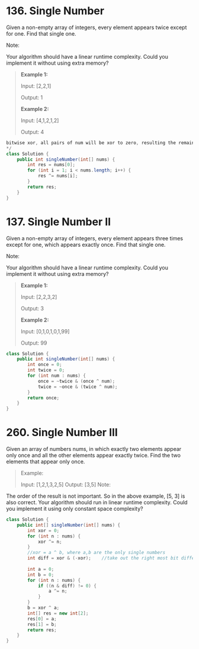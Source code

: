 # 136. Single Number
Given a non-empty array of integers, every element appears twice except for one. Find that single one.

Note:

Your algorithm should have a linear runtime complexity. Could you implement it without using extra memory?

> **Example 1:**
>
> Input: [2,2,1]
>
> Output: 1
>
> **Example 2:**
> 
> Input: [4,1,2,1,2]
>
> Output: 4

```java
bitwise xor, all pairs of num will be xor to zero, resulting the remaining number be the single num
*/
class Solution {
    public int singleNumber(int[] nums) {
        int res = nums[0];
        for (int i = 1; i < nums.length; i++) {
            res ^= nums[i];
        }
        return res;
    }
}
```

# 137. Single Number II
Given a non-empty array of integers, every element appears three times except for one, which appears exactly once. Find that single one.

Note:

Your algorithm should have a linear runtime complexity. Could you implement it without using extra memory?

> **Example 1:**
>
> Input: [2,2,3,2]
>
> Output: 3
> 
> **Example 2:**
>
> Input: [0,1,0,1,0,1,99]
>
> Output: 99

```java
class Solution {
    public int singleNumber(int[] nums) {
        int once = 0;
        int twice = 0;
        for (int num : nums) {
            once = ~twice & (once ^ num);
            twice = ~once & (twice ^ num);
        }
        return once;
    }
}
```

# 260. Single Number III
Given an array of numbers nums, in which exactly two elements appear only once and all the other elements appear exactly twice. Find the two elements that appear only once.

> Example:
>
> Input:  [1,2,1,3,2,5]
> Output: [3,5]
> Note:

The order of the result is not important. So in the above example, [5, 3] is also correct.
Your algorithm should run in linear runtime complexity. Could you implement it using only constant space complexity?

```java
class Solution {
    public int[] singleNumber(int[] nums) {
        int xor = 0;
        for (int n : nums) {
            xor ^= n;
        }
        //xor = a ^ b, where a,b are the only single numbers
        int diff = xor & (-xor);    //take out the right most bit difference
        
        int a = 0;
        int b = 0;
        for (int n : nums) {
            if ((n & diff) != 0) {
                a ^= n;
            }
        }
        b = xor ^ a;
        int[] res = new int[2];
        res[0] = a;
        res[1] = b;
        return res;
    }
}
```